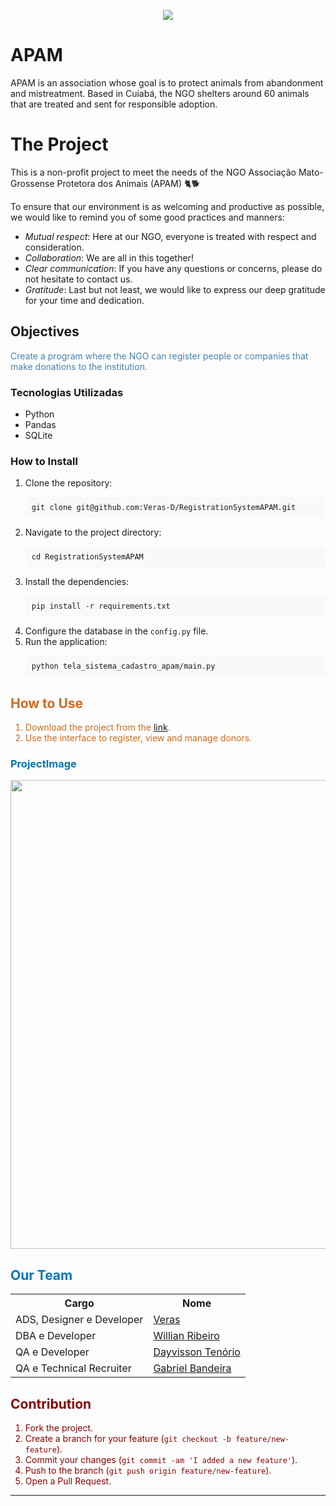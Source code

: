<p align="center">
  <img src="https://github.com/user-attachments/assets/d5ca79da-a0ef-462b-93f3-8bf87e063a7b" />
</p>

# APAM
APAM is an association whose goal is to protect animals from abandonment and mistreatment. Based in Cuiabá, the NGO shelters around 60 animals that are treated and sent for responsible adoption.

# The Project

This is a non-profit project to meet the needs of the NGO Associação Mato-Grossense Protetora dos Animais (APAM) 🐈🐕

To ensure that our environment is as welcoming and productive as possible, we would like to remind you of some good practices and manners:

* _Mutual respect_: Here at our NGO, everyone is treated with respect and consideration.
* _Collaboration_: We are all in this together!
* _Clear communication_: If you have any questions or concerns, please do not hesitate to contact us.
* _Gratitude_: Last but not least, we would like to express our deep gratitude for your time and dedication.

## Objectives

<p style="color: #4682B4;">Create a program where the NGO can register people or companies that make donations to the institution.</p>

### Tecnologias Utilizadas
* Python
* Pandas
* SQLite

### How to Install
<ol>
  <li>Clone the repository:
    <pre style="background-color: #f9f9f9; padding: 10px;"><code>git clone git@github.com:Veras-D/RegistrationSystemAPAM.git</code></pre>
  </li>
  <li>Navigate to the project directory:
    <pre style="background-color: #f9f9f9; padding: 10px;"><code>cd RegistrationSystemAPAM</code></pre>
  </li>
  <li>Install the dependencies:
    <pre style="background-color: #f9f9f9; padding: 10px;"><code>pip install -r requirements.txt</code></pre>
  </li>
  <li>Configure the database in the <code>config.py</code> file.</li>
  <li>Run the application:
    <pre style="background-color: #f9f9f9; padding: 10px;"><code>python tela_sistema_cadastro_apam/main.py</code></pre>
  </li>
</ol>

<h2 style="color: #D2691E;">How to Use</h2>
<ol style="color: #D2691E;">
  <li>Download the project from the <a href="https://github.com/Veras-D/RegistrationSystemAPAM/releases">link</a>.</li>
  <li>Use the interface to register, view and manage donors.</li>
</ol>
<h3 style="color: #0077B5;"> ProjectImage</h3>
<p align="center">
  <img src="https://github.com/user-attachments/assets/07a4e9b3-ff32-4a2a-9465-c1b856ab84be" style="width: 750px;"/>
</p>

<h2 style="color: #0077B5;">Our Team</h2>
<div align="center">
  <table style="margin-left: auto; margin-right: auto;">
    <tr>
      <th style="text-align: center;">Cargo</th>
      <th style="text-align: center;">Nome</th>
    </tr>
    <tr>
      <td>ADS, Designer e Developer</td>
      <td><a href="https://www.linkedin.com/in/veras-d/">Veras</a></td>
    </tr>
    <tr>
      <td>DBA e Developer</td>
      <td><a href="https://www.linkedin.com/in/willianrsantos/">Willian Ribeiro</a></td>
    </tr>
    <tr>
      <td>QA e Developer</td>
      <td><a href="https://www.linkedin.com/in/dayvisson-tenorio/">Dayvisson Tenório</a></td>
    </tr>
    <tr>
      <td>QA e Technical Recruiter</td>
      <td><a href="https://www.linkedin.com/in/gabriel-bandeira-macedo-a2107a139/">Gabriel Bandeira</a></td>
    </tr>
  </table>
  
</div> 
<h2 style="color: #8B0000;">Contribution</h2>
<ol style="color: #8B0000;">
  <li>Fork the project.</li>
  <li>Create a branch for your feature (<code>git checkout -b feature/new-feature</code>).</li>
  <li>Commit your changes (<code>git commit -am 'I added a new feature'</code>).</li>
  <li>Push to the branch (<code>git push origin feature/new-feature</code>).</li>
  <li>Open a Pull Request.</li>
</ol>

<hr>
